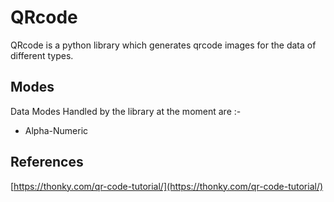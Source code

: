 # QRcode
QRcode is a python library which generates qrcode images for the data of different types.

## Modes
Data Modes Handled by the library at the moment are :-
<ul>
    <li>Alpha-Numeric</li>
</ul>

## References
[https://thonky.com/qr-code-tutorial/](https://thonky.com/qr-code-tutorial/)